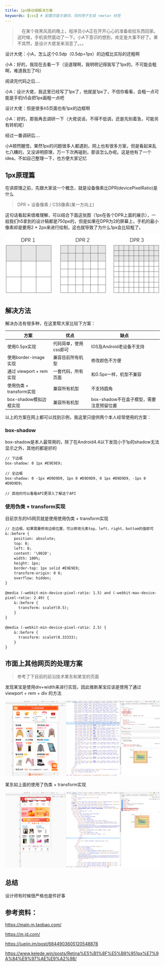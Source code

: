 ```yaml
---
title: 1px移动端解决方案
keywords: [css] # 配置页面关键词，同时用于生成 <meta> 标签
---
```


>　在某个夜黑风高的晚上，程序员小A正在开开心心的准备收拾东西回家。这时候，手机突然震动了一下。小A下意识的想到，肯定是大事不好了。果不其然，是设计大佬发来消息了。。。

设计大佬：小A，怎么这个0.5dp（0.5dp=1px）的边框比实际的还粗啊

小A：好的，我现在去看一下（没道理啊，我明明记得我写了1px的，不可能会粗啊，难道我忘了吗）

阅读完代码之后....

小A：设计大佬，我这里已经写了1px了，他就是1px了，不信你看看，会粗一点可能是手机h5会把1px画粗一点吧

设计大佬：但是很多h5页面也有1px的边框啊

小A：好的，那我再去调研一下（大佬说话，不得不低调，还是先别着急，可能另有转机呢）

经过一番调研后....

小A顿然醒悟，果然1px的问题很多人都遇到，网上也有很多方案，但是看起来乱七八糟的，又没讲明原理，万一下次再碰到，那该怎么办呢。这是他有了一个idea，不如自己整理一下，也方便大家记忆

## 1px原理篇

在讲原理之前，先跟大家说一个概念，就是设备像素比DPR(devicePixelRatio)是什么

> DPR = 设备像素 / CSS像素(某一方向上)

这句话看起来很难理解，可以结合下面这张图（1px在各个DPR上面的展示），一般我们h5拿到的设计稿都是750px的，但是如果在DPR为2的屏幕上，手机的最小像素却是要用2 * 2px来进行绘制，这也就导致了为什么1px会比较粗了。

![image](https://github.com/XiaoCheng123/markdownImg/blob/master/segment%E5%89%8D%E7%AB%AF%E5%BC%80%E5%8F%91%E5%9B%BE%E7%89%87/25.png?raw=true)

## 解决方法

解决办法有很多种，在这里帮大家比较下方案：


方案 | 优点 | 缺点
--- |--- | ---
使用0.5px实现 | 代码简单，使用css即可 | IOS及Android老设备不支持
使用border-image实现 | 兼容目前所有机型 | 修改颜色不方便
通过 viewport + rem 实现 | 一套代码，所有页面 | 和0.5px一样，机型不兼容
使用伪类 + transform实现 | 兼容所有机型 | 不支持圆角
box-shadow模拟边框实现 | 兼容所有机型 | box-shadow不在盒子模型，需要注意预留位置

以上的方案在网上都可以找到示例，我这里只提供两个本人经常使用的方案：

### box-shadow

box-shadow是本人最常用的，除了在Android4.4以下发现小于1p的shadow无法显示之外，其他的都是好的

```
// 下边框
box-shadow: 0 1px #E9E9E9;

// 全边框
box-shadow: 0 -1px #D9D9D9, 1px 0 #D9D9D9, 0 1px #D9D9D9, -1px 0 #D9D9D9;

// 其他的可以看看API更深入了解这个API
```

### 使用伪类 + transform实现

目前京东的h5网页就是使用使用伪类 + transform实现

```
// 左边框，如果需要修改边框位置，可以修改元素top，left，right，bottom的值即可
&::before {
    position: absolute;
    top: 0;
    left: 0;
    content: '\0020';
    width: 100%;
    height: 1px;
    border-top: 1px solid #E9E9E9;
    transform-origin: 0 0;
    overflow: hidden;
}

@media (-webkit-min-device-pixel-ratio: 1.5) and (-webkit-max-device-pixel-ratio: 2.49) {
    &::before {
      transform: scaleY(0.5);
    }
}

@media (-webkit-min-device-pixel-ratio: 2.5) {
    &::before {
      transform: scaleY(0.33333);
    }
}
```

## 市面上其他网页的处理方案

> 参考了下目前的前沿技术某东和某宝的页面

发现某宝是使用div+width来进行实现，因此推断某宝应该是使用了通过 viewport + rem + div 的方法

![image](https://github.com/XiaoCheng123/markdownImg/blob/master/segment%E5%89%8D%E7%AB%AF%E5%BC%80%E5%8F%91%E5%9B%BE%E7%89%87/26.png?raw=true)

某东如上面的使用了伪类 + transform实现

![image](https://github.com/XiaoCheng123/markdownImg/blob/master/segment%E5%89%8D%E7%AB%AF%E5%BC%80%E5%8F%91%E5%9B%BE%E7%89%87/27.png?raw=true)

## 总结

设计师有时候很严格也是件好事

## 参考资料：

https://main.m.taobao.com/

https://m.jd.com/

https://juejin.im/post/6844903605120548878

https://www.kelede.win/posts/Retina%E5%B1%8F%E5%B9%951px%E7%9A%84%E9%97%AE%E9%A2%98/